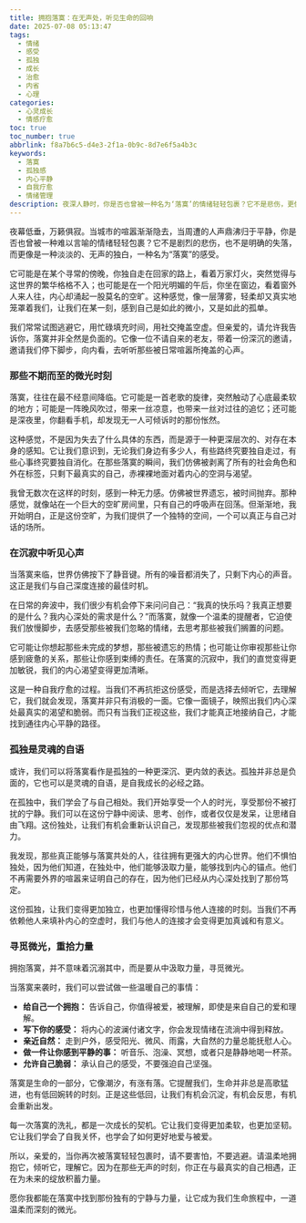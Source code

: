 ```yaml
---
title: 拥抱落寞：在无声处，听见生命的回响
date: 2025-07-08 05:13:47
tags:
  - 情绪
  - 感受
  - 孤独
  - 成长
  - 治愈
  - 内省
  - 心理
categories:
  - 心灵成长
  - 情感疗愈
toc: true
toc_number: true
abbrlink: f8a7b6c5-d4e3-2f1a-0b9c-8d7e6f5a4b3c
keywords:
  - 落寞
  - 孤独感
  - 内心平静
  - 自我疗愈
  - 情绪管理
description: 夜深人静时，你是否也曾被一种名为‘落寞’的情绪轻轻包裹？它不是悲伤，更像是一种深沉的、无声的独白。这篇文章将带你走进这份独特的感受，探索它如何成为我们与内心对话的契机，如何在沉寂中孕育出力量与希望。愿我们都能温柔地拥抱这份落寞，从中汲取前行的微光。
---
```


夜幕低垂，万籁俱寂。当城市的喧嚣渐渐隐去，当周遭的人声鼎沸归于平静，你是否也曾被一种难以言喻的情绪轻轻包裹？它不是剧烈的悲伤，也不是明确的失落，而更像是一种淡淡的、无声的独白，一种名为“落寞”的感受。

它可能是在某个寻常的傍晚，你独自走在回家的路上，看着万家灯火，突然觉得与这世界的繁华格格不入；也可能是在一个阳光明媚的午后，你坐在窗边，看着窗外人来人往，内心却涌起一股莫名的空旷。这种感觉，像一层薄雾，轻柔却又真实地笼罩着我们，让我们在某一刻，感到自己是如此的微小，又是如此的孤单。

我们常常试图逃避它，用忙碌填充时间，用社交掩盖空虚。但亲爱的，请允许我告诉你，落寞并非全然是负面的。它像一位不请自来的老友，带着一份深沉的邀请，邀请我们停下脚步，向内看，去听听那些被日常喧嚣所掩盖的心声。

### 那些不期而至的微光时刻

落寞，往往在最不经意间降临。它可能是一首老歌的旋律，突然触动了心底最柔软的地方；可能是一阵晚风吹过，带来一丝凉意，也带来一丝对过往的追忆；还可能是深夜里，你翻看手机，却发现无一人可倾诉时的那份怅然。

这种感觉，不是因为失去了什么具体的东西，而是源于一种更深层次的、对存在本身的感知。它让我们意识到，无论我们身边有多少人，有些路终究要独自走过，有些心事终究要独自消化。在那些落寞的瞬间，我们仿佛被剥离了所有的社会角色和外在标签，只剩下最真实的自己，赤裸裸地面对着内心的空洞与渴望。

我曾无数次在这样的时刻，感到一种无力感。仿佛被世界遗忘，被时间抛弃。那种感觉，就像站在一个巨大的空旷房间里，只有自己的呼吸声在回荡。但渐渐地，我开始明白，正是这份空旷，为我们提供了一个独特的空间，一个可以真正与自己对话的场所。

### 在沉寂中听见心声

当落寞来临，世界仿佛按下了静音键。所有的噪音都消失了，只剩下内心的声音。这正是我们与自己深度连接的最佳时机。

在日常的奔波中，我们很少有机会停下来问问自己：“我真的快乐吗？我真正想要的是什么？我内心深处的需求是什么？”而落寞，就像一个温柔的提醒者，它迫使我们放慢脚步，去感受那些被我们忽略的情绪，去思考那些被我们搁置的问题。

它可能让你想起那些未完成的梦想，那些被遗忘的热情；也可能让你审视那些让你感到疲惫的关系，那些让你感到束缚的责任。在落寞的沉寂中，我们的直觉变得更加敏锐，我们的内心渴望变得更加清晰。

这是一种自我疗愈的过程。当我们不再抗拒这份感受，而是选择去倾听它，去理解它，我们就会发现，落寞并非只有消极的一面。它像一面镜子，映照出我们内心深处最真实的渴望和脆弱。而只有当我们正视这些，我们才能真正地接纳自己，才能找到通往内心平静的路径。

### 孤独是灵魂的自语

或许，我们可以将落寞看作是孤独的一种更深沉、更内敛的表达。孤独并非总是负面的，它也可以是灵魂的自语，是自我成长的必经之路。

在孤独中，我们学会了与自己相处。我们开始享受一个人的时光，享受那份不被打扰的宁静。我们可以在这份宁静中阅读、思考、创作，或者仅仅是发呆，让思绪自由飞翔。这份独处，让我们有机会重新认识自己，发现那些被我们忽视的优点和潜力。

我发现，那些真正能够与落寞共处的人，往往拥有更强大的内心世界。他们不惧怕独处，因为他们知道，在独处中，他们能够汲取力量，能够找到内心的锚点。他们不再需要外界的喧嚣来证明自己的存在，因为他们已经从内心深处找到了那份笃定。

这份孤独，让我们变得更加独立，也更加懂得珍惜与他人连接的时刻。当我们不再依赖他人来填补内心的空虚时，我们与他人的连接才会变得更加真诚和有意义。

### 寻觅微光，重拾力量

拥抱落寞，并不意味着沉溺其中，而是要从中汲取力量，寻觅微光。

当落寞来袭时，我们可以尝试做一些温暖自己的事情：

*   **给自己一个拥抱：** 告诉自己，你值得被爱，被理解，即使是来自自己的爱和理解。
*   **写下你的感受：** 将内心的波澜付诸文字，你会发现情绪在流淌中得到释放。
*   **亲近自然：** 走到户外，感受阳光、微风、雨露，大自然的力量总能抚慰人心。
*   **做一件让你感到平静的事：** 听音乐、泡澡、冥想，或者只是静静地喝一杯茶。
*   **允许自己脆弱：** 承认自己的感受，不要强迫自己坚强。

落寞是生命的一部分，它像潮汐，有涨有落。它提醒我们，生命并非总是高歌猛进，也有低回婉转的时刻。正是这些低回，让我们有机会沉淀，有机会反思，有机会重新出发。

每一次落寞的洗礼，都是一次成长的契机。它让我们变得更加柔软，也更加坚韧。它让我们学会了自我关怀，也学会了如何更好地爱与被爱。

所以，亲爱的，当你再次被落寞轻轻包裹时，请不要害怕，不要逃避。请温柔地拥抱它，倾听它，理解它。因为在那些无声的时刻，你正在与最真实的自己相遇，正在为未来的绽放积蓄力量。

愿你我都能在落寞中找到那份独有的宁静与力量，让它成为我们生命旅程中，一道温柔而深刻的微光。